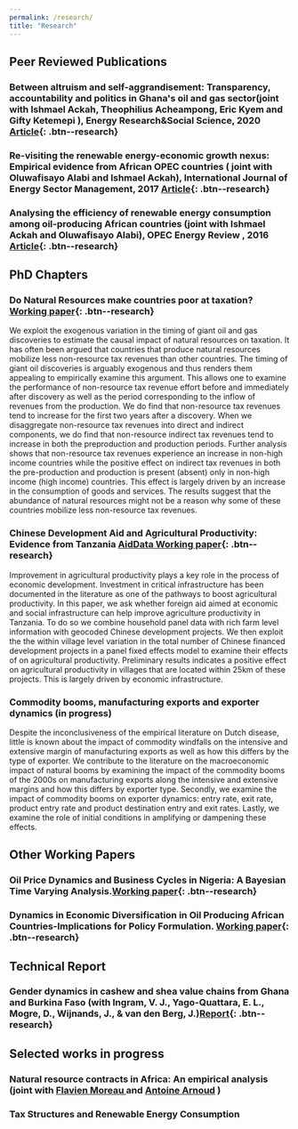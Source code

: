 ```yaml
---
permalink: /research/
title: "Research"
---
```

## Peer Reviewed Publications
### Between altruism and self-aggrandisement: Transparency, accountability and politics in Ghana's oil and gas sector(joint with  Ishmael Ackah, Theophilius Acheampong, Eric Kyem and Gifty Ketemepi ), Energy Research&Social Science, 2020 [Article](https://www.sciencedirect.com/science/article/abs/pii/S2214629620301134){: .btn--research}

### Re-visiting the renewable energy-economic growth nexus: Empirical evidence from African OPEC countries ( joint with  Oluwafisayo Alabi and Ishmael Ackah), International Journal of Energy Sector Management, 2017 [Article](https://www.emerald.com/insight/content/doi/10.1108/IJESM-07-2016-0002/full/html){: .btn--research}

### Analysing the efficiency of renewable energy consumption among oil-producing African countries (joint with  Ishmael Ackah  and Oluwafisayo Alabi), OPEC Energy Review , 2016 [Article](https://onlinelibrary.wiley.com/doi/abs/10.1111/opec.12081){: .btn--research}

## PhD Chapters
### Do Natural Resources make countries poor at taxation? [Working paper](http://papers.abrahamlartey.com/AbrahamLartey_updated_oilgastax.pdf){: .btn--research} 

We exploit the exogenous variation in the timing of giant oil and gas discoveries to estimate the causal impact of natural resources on taxation. It has often been argued that countries that produce natural resources mobilize less non-resource tax revenues than other countries. The timing of giant oil discoveries is arguably exogenous and thus renders them appealing to empirically examine this argument. This allows one to examine the performance of non-resource tax revenue effort before and immediately after discovery as well as the period corresponding to the inflow of revenues from the production. We do find that non-resource tax revenues tend to increase for the first two years after a discovery. When we disaggregate non-resource tax revenues into direct and indirect components, we do find that non-resource indirect tax revenues tend to increase in both the preproduction and production periods. Further analysis shows that non-resource tax revenues experience an increase in non-high income countries while the positive effect on indirect tax revenues in both the pre-production and production is present (absent) only in non-high income (high income) countries. This effect is largely driven by an increase in the consumption of goods and services. The results suggest that the abundance of natural resources might not be a reason why some of these countries mobilize less non-resource tax revenues. 

### Chinese Development Aid and Agricultural Productivity: Evidence from Tanzania [AidData Working paper](https://www.aiddata.org/publications/chinese-development-aid-and-agricultural-productivity-evidence-from-tanzania){: .btn--research} 

Improvement in agricultural productivity plays a key role in the process of economic development. Investment in critical infrastructure has been documented in the literature as one of the pathways to boost agricultural productivity. In this paper, we ask whether foreign aid aimed at economic and social infrastructure can help improve agriculture productivity in Tanzania.  To do so we combine household panel data with rich farm level information with geocoded Chinese development projects.  We then exploit the the within village level variation in the  total number of Chinese financed  development projects in a panel fixed effects model to examine their  effects of on agricultural productivity. Preliminary results indicates  a positive effect on agricultural productivity in villages that are located  within 25km of these projects.  This is largely driven by economic infrastructure. 

### Commodity booms, manufacturing exports and exporter dynamics (in progress)

Despite the inconclusiveness of the empirical literature on Dutch disease, little is known about the impact of commodity windfalls on the intensive and extensive margin of manufacturing exports as well as how this differs by the type of exporter. We contribute to the literature on the macroeconomic impact of natural booms by examining the impact of the commodity booms of the 2000s on manufacturing exports along the intensive and extensive margins and how this differs by exporter type. Secondly, we examine the impact of commodity booms on exporter dynamics: entry rate, exit rate, product entry rate and product destination entry and exit rates. Lastly, we examine the role of initial conditions in amplifying or dampening these effects.

## Other Working Papers
### Oil Price Dynamics and Business Cycles in Nigeria: A Bayesian Time Varying Analysis.[Working paper](https://papers.ssrn.com/sol3/papers.cfm?abstract_id=3272841){: .btn--research}

### Dynamics in Economic Diversification in Oil Producing African Countries-Implications for Policy Formulation. [Working paper](https://papers.ssrn.com/sol3/papers.cfm?abstract_id=3129696){: .btn--research}

## Technical Report
### Gender dynamics in cashew and shea value chains from Ghana and Burkina Faso (with Ingram, V. J., Yago-Quattara, E. L., Mogre, D., Wijnands, J., & van den Berg, J.)[Report](https://library.wur.nl/WebQuery/wurpubs/495499){: .btn--research}

## Selected works in progress
### Natural resource contracts in Africa: An empirical analysis (joint with [Flavien Moreau ](https://www.flavienmoreau.com/) and [Antoine Arnoud](https://antoinearnoud.github.io/) )

### Tax Structures and Renewable Energy Consumption 

